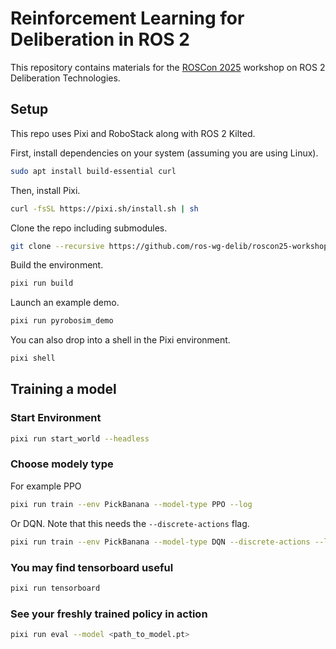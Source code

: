 # Reinforcement Learning for Deliberation in ROS 2

This repository contains materials for the [ROSCon 2025](https://roscon.ros.org/2025/) workshop on ROS 2 Deliberation Technologies.

## Setup

This repo uses Pixi and RoboStack along with ROS 2 Kilted.

First, install dependencies on your system (assuming you are using Linux).

<!--- new-env: ubuntu:latest --->
<!--
```bash
apt update
apt install -y git curl build-essential
```
-->

```bash
sudo apt install build-essential curl
```

Then, install Pixi.

```bash
curl -fsSL https://pixi.sh/install.sh | sh
```

<!--
This is necessary to make pixi work ...
```bash
echo 'export PATH=\"/root/.pixi/bin:$PATH\"' >> /root/.bashrc
```
-->

Clone the repo including submodules.

```bash
git clone --recursive https://github.com/ros-wg-delib/roscon25-workshop.git
```

Build the environment.

<!--- workdir: /roscon25-workshop --->
```bash
pixi run build
```

Launch an example demo.

<!--- skip-next --->
```bash
pixi run pyrobosim_demo
```

You can also drop into a shell in the Pixi environment.

<!--- skip-next --->
```bash
pixi shell
```

## Training a model

### Start Environment

<!--- skip-next --->
```bash
pixi run start_world --headless
```

### Choose modely type

For example PPO

<!--- skip-next --->
```bash
pixi run train --env PickBanana --model-type PPO --log
```

Or DQN.
Note that this needs the `--discrete-actions` flag.

<!--- skip-next --->
```bash
pixi run train --env PickBanana --model-type DQN --discrete-actions --log
```

### You may find tensorboard useful

<!--- skip-next --->
```bash
pixi run tensorboard
```

### See your freshly trained policy in action

<!--- skip-next --->
```bash
pixi run eval --model <path_to_model.pt>
```
